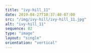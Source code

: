 ```yaml
---
title: "ivy-hill_11"
date: 2019-04-27T10:37:40-07:00
src: "/img/ivy-hill/ivy-hill_11.jpg"
alt: "ivy-hill_11"
sequence: 02
type: "image"
layout: "single"
orientation: "vertical"
---
```

